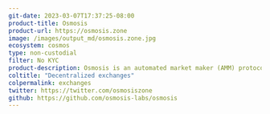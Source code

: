 ```yaml
---
git-date: 2023-03-07T17:37:25-08:00
product-title: Osmosis
product-url: https://osmosis.zone
image: /images/output_md/osmosis.zone.jpg
ecosystem: cosmos
type: non-custodial
filter: No KYC
product-description: Osmosis is an automated market maker (AMM) protocol that allows developers to build customized AMMs with sovereign liquidity pools. Built using the Cosmos SDK, Osmosis utilizes Inter-Blockchain Communication (IBC) to enable cross-chain transactions.
coltitle: "Decentralized exchanges"
colpermalink: exchanges
twitter: https://twitter.com/osmosiszone
github: https://github.com/osmosis-labs/osmosis
---
```

